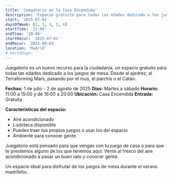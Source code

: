```yaml
---
title: 'Juegatorio en la Casa Encendida'
description: 'Espacio gratuito para todas las edades dedicado a los juegos de mesa en la Casa Encendida.'
start: '2025-07-01'
daysOfWeek: [2, 3, 4, 5, 6]
startTime: '11:00'
endTime: '20:00'
startRecur: '2025-07-01'
endRecur: '2025-08-03'
location: 'Madrid'
# heroImage: ''
---
```


Juegatorio es un nuevo recurso para la ciudadanía, un espacio gratuito para todas las edades dedicado a los juegos de mesa. Desde el ajedrez, al Terraforming Mars, pasando por el mus, el parchís o el Catán.

**Fechas:** 1 de julio - 2 de agosto de 2025
**Días:** Martes a sábado
**Horario:** 11:00 a 15:00 y de 16:00 a 20:00
**Ubicación:** Casa Encendida
**Entrada:** Gratuita

**Características del espacio:**
- Aire acondicionado
- Ludoteca disponible
- Puedes traer tus propios juegos o usar los del espacio
- Ambiente para conocer gente

Juegatorio está pensado para que vengas con tu juego de casa o para que te prestemos alguno de los que tenemos aquí. Vente al fresco del aire acondicionado a pasar un buen rato y conocer gente.

Un espacio ideal para disfrutar de los juegos de mesa durante el verano madrileño.
